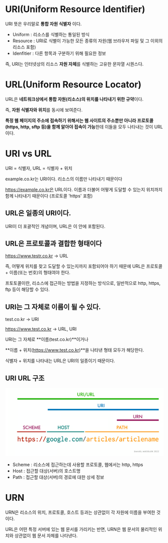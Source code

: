 # URI(Uniform Resource Identifier)

URI 뜻은 우리말로 **통합 자원 식별자** 이다.

- Uniform : 리소스를 식별하는 통일된 방식
- Resource : URI로 식별이 가능한 모든 종류의 자원(웹 브라우저 파일 및 그 이외의 리소스 포함)
- Idenfitier : 다른 항목과 구분하기 위해 필요한 정보

즉, URI는 인터넷상의 리소스 **자원 자체**를 식별하는 고유한 문자열 시퀀스다.

# URL(Uniform Resource Locator)

URL은 **네트워크상에서 통합 자원(리소스)의 위치를 나타내기 위한 규약**이다.

즉, **자원 식별자와 위치**를 동시에 보여준다.

**특정 웹 페이지의 주소에 접속하기 위해서는 웹 사이트의 주소뿐만 아니라 프로토콜(https, http, sftp 등)을 함께
알아야 접속이 가능**한데 이들을 모두 나타내는 것이 URL이다. 


# URI vs URL

URI = 식별자, URL = 식별자 + 위치

example.co.kr는 URI이다. 리소스의 이름만 나타내기 때문이다

https://example.co.kr은 URL이다. 이름과 더불어 어떻게 도달할 수 있는지 위치까지 함께 나타내기 때문이다 (프로토콜 'https' 포함)


## URL은 일종의 URI이다.

URI이 더 포괄적인 개념이며, URL은 이 안에 포함된다.

## URL은 프로토콜과 결합한 형태이다

https://www.testr.co.kr -> URL

즉, 어떻게 위치를 찾고 도달할 수 있는지까지 포함되어야 하기 때문에 URL은 프로토콜 + 이름(또는 번호)의 형태여야 한다.

프토토콜이란, 리소스에 접근하는 방법을 지정하는 방식으로, 일반적으로 http, https, ftp 등이 해당할 수 있다.

## URI는 그 자체로 이름이 될 수 있다.

test.co.kr -> URI

https://www.test.co.kr -> URL, URI

URI는 그 자체로 **이름(test.co.kr)**이거나

**이름 + 위치(https://www.test.co.kr)**을 나타낸 형태 모두가 해당한다.

식별자 + 위치를 나타내는 URL은 URI의 일종이기 때문이다.


## URI URL 구조

![img.png](img/img.png)

- Scheme : 리소스에 접근하는데 사용할 프로토콜, 웹에서는 http, https
- Host : 접근할 대상(서버)의 호스트명
- Path : 접근할 대상(서버)의 경로에 대한 상세 정보

# URN

URN은 리소스의 위치, 프로토콜, 호스트 등과는 상관없이 각 자원에 이름을 부여한 것이다.

URL은 어떤 특정 서버에 있는 웹 문서를 가리키는 반면, URN은 웹 문서의 물리적인 위치와 상관없이 웹 문서 자체를 나타낸다.

